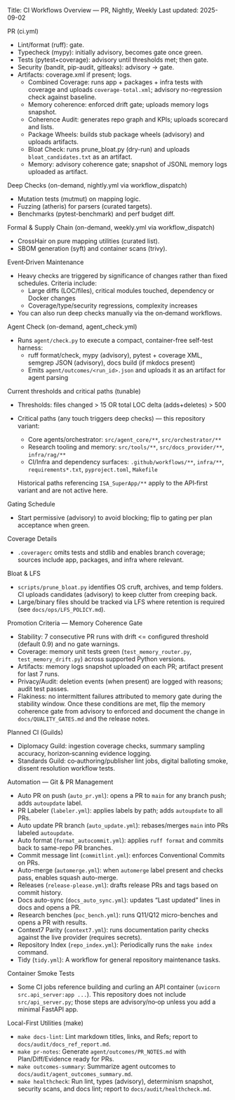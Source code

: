 Title: CI Workflows Overview — PR, Nightly, Weekly
Last updated: 2025-09-02

PR (ci.yml)
- Lint/format (ruff): gate.
- Typecheck (mypy): initially advisory, becomes gate once green.
- Tests (pytest+coverage): advisory until thresholds met; then gate.
- Security (bandit, pip-audit, gitleaks): advisory → gate.
- Artifacts: coverage.xml if present; logs.
  - Combined Coverage: runs app + packages + infra tests with coverage and uploads `coverage-total.xml`; advisory no-regression check against baseline.
  - Memory coherence: enforced drift gate; uploads memory logs snapshot.
  - Coherence Audit: generates repo graph and KPIs; uploads scorecard and lists.
  - Package Wheels: builds stub package wheels (advisory) and uploads artifacts.
  - Bloat Check: runs prune_bloat.py (dry-run) and uploads `bloat_candidates.txt` as an artifact.
  - Memory: advisory coherence gate; snapshot of JSONL memory logs uploaded as artifact.

Deep Checks (on-demand, nightly.yml via workflow_dispatch)
- Mutation tests (mutmut) on mapping logic.
- Fuzzing (atheris) for parsers (curated targets).
- Benchmarks (pytest-benchmark) and perf budget diff.

Formal & Supply Chain (on-demand, weekly.yml via workflow_dispatch)
- CrossHair on pure mapping utilities (curated list).
- SBOM generation (syft) and container scans (trivy).

Event‑Driven Maintenance
- Heavy checks are triggered by significance of changes rather than fixed schedules. Criteria include:
  - Large diffs (LOC/files), critical modules touched, dependency or Docker changes
  - Coverage/type/security regressions, complexity increases
- You can also run deep checks manually via the on‑demand workflows.

Agent Check (on-demand, agent_check.yml)
- Runs `agent/check.py` to execute a compact, container-free self-test harness:
  - ruff format/check, mypy (advisory), pytest + coverage XML, semgrep JSON (advisory), docs build (if mkdocs present)
  - Emits `agent/outcomes/<run_id>.json` and uploads it as an artifact for agent parsing

Current thresholds and critical paths (tunable)
- Thresholds: files changed > 15 OR total LOC delta (adds+deletes) > 500
- Critical paths (any touch triggers deep checks) — this repository variant:
  - Core agents/orchestrator: `src/agent_core/**`, `src/orchestrator/**`
  - Research tooling and memory: `src/tools/**`, `src/docs_provider/**`, `infra/rag/**`
  - CI/Infra and dependency surfaces: `.github/workflows/**`, `infra/**`, `requirements*.txt`, `pyproject.toml`, `Makefile`

  Historical paths referencing `ISA_SuperApp/**` apply to the API‑first variant and are not active here.

Gating Schedule
- Start permissive (advisory) to avoid blocking; flip to gating per plan acceptance when green.

Coverage Details
- `.coveragerc` omits tests and stdlib and enables branch coverage; sources include app, packages, and infra where relevant.

Bloat & LFS
- `scripts/prune_bloat.py` identifies OS cruft, archives, and temp folders. CI uploads candidates (advisory) to keep clutter from creeping back.
- Large/binary files should be tracked via LFS where retention is required (see `docs/ops/LFS_POLICY.md`).

Promotion Criteria — Memory Coherence Gate
- Stability: 7 consecutive PR runs with drift <= configured threshold (default 0.9) and no gate warnings.
- Coverage: memory unit tests green (`test_memory_router.py`, `test_memory_drift.py`) across supported Python versions.
- Artifacts: memory logs snapshot uploaded on each PR; artifact present for last 7 runs.
- Privacy/Audit: deletion events (when present) are logged with reasons; audit test passes.
- Flakiness: no intermittent failures attributed to memory gate during the stability window.
Once these conditions are met, flip the memory coherence gate from advisory to enforced and document the change in `docs/QUALITY_GATES.md` and the release notes.

Planned CI (Guilds)
- Diplomacy Guild: ingestion coverage checks, summary sampling accuracy, horizon‑scanning evidence logging.
- Standards Guild: co‑authoring/publisher lint jobs, digital balloting smoke, dissent resolution workflow tests.

Automation — Git & PR Management
- Auto PR on push (`auto_pr.yml`): opens a PR to `main` for any branch push; adds `autoupdate` label.
- PR Labeler (`labeler.yml`): applies labels by path; adds `autoupdate` to all PRs.
- Auto update PR branch (`auto_update.yml`): rebases/merges `main` into PRs labeled `autoupdate`.
- Auto format (`format_autocommit.yml`): applies `ruff format` and commits back to same-repo PR branches.
- Commit message lint (`commitlint.yml`): enforces Conventional Commits on PRs.
- Auto-merge (`automerge.yml`): when `automerge` label present and checks pass, enables squash auto-merge.
- Releases (`release-please.yml`): drafts release PRs and tags based on commit history.
- Docs auto-sync (`docs_auto_sync.yml`): updates “Last updated” lines in docs and opens a PR.
- Research benches (`poc_bench.yml`): runs Q11/Q12 micro-benches and opens a PR with results.
- Context7 Parity (`context7.yml`): runs documentation parity checks against the live provider (requires secrets).
- Repository Index (`repo_index.yml`): Periodically runs the `make index` command.
- Tidy (`tidy.yml`): A workflow for general repository maintenance tasks.

Container Smoke Tests
- Some CI jobs reference building and curling an API container (`uvicorn src.api_server:app ...`). This repository does not include `src/api_server.py`; those steps are advisory/no‑op unless you add a minimal FastAPI app.

Local-First Utilities (make)
- `make docs-lint`: Lint markdown titles, links, and Refs; report to `docs/audit/docs_ref_report.md`.
- `make pr-notes`: Generate `agent/outcomes/PR_NOTES.md` with Plan/Diff/Evidence ready for PRs.
- `make outcomes-summary`: Summarize agent outcomes to `docs/audit/agent_outcomes_summary.md`.
- `make healthcheck`: Run lint, types (advisory), determinism snapshot, security scans, and docs lint; report to `docs/audit/healthcheck.md`.
